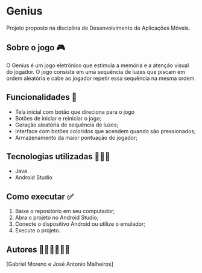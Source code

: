 # Genius

Projeto proposto na disciplina de Desenvolvimento de Aplicações Móveis.

## Sobre o jogo 🎮

O Genius é um jogo eletrônico que estimula a memória e a atenção visual do jogador. O jogo consiste em uma sequência de luzes que piscam em ordem aleatória e cabe ao jogador repetir essa sequência na mesma ordem.

## Funcionalidades 📑

- Tela inicial com botão que direciona para o jogo
- Botões de iniciar e reiniciar o jogo;
- Geração aleatória de sequência de luzes;
- Interface com botões coloridos que acendem quando são pressionados;
- Armazenamento da maior pontuação do jogador;


## Tecnologias utilizadas 👨🏻‍💻

- Java
- Android Studio


## Como executar ✅

1. Baixe o repositório em seu computador;
2. Abra o projeto no Android Studio;
3. Conecte o dispositivo Android ou utilize o emulador;
4. Execute o projeto.

## Autores 👨🏻‍💻👨🏻‍💻

[Gabriel Moreno e José Antonio Malheiros]


